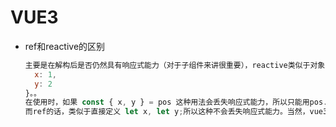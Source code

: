 # VUE3

* ref和reactive的区别 

  ```javascript
  主要是在解构后是否仍然具有响应式能力（对于子组件来讲很重要），reactive类似于对象的解构，类似于 cosnt pos = {
    x: 1,
    y: 2
  }。。
  在使用时，如果 const { x, y } = pos 这种用法会丢失响应式能力，所以只能用pos.x，pos.y来保持，
  而ref的话，类似于直接定义 let x, let y;所以这种不会丢失响应式能力。当然，vue3也提供了torefs的方法来将reactive的属性转换成ref的属性。
  ```

  

